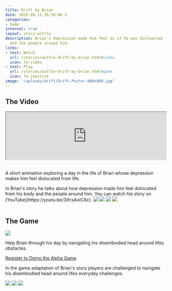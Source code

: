 ```yaml
---
title: Drift by Brian
date: 2019-09-11 20:50:00 Z
categories:
- Game
internal: true
layout: story-wittle
description: Brian's depression made him feel as if he was disloacted from his body
  and the people around him.
links:
- text: Watch
  url: /stories/wittle-drift-by-brian.html#video
  icon: fa-video
- text: Play
  url: /stories/wittle-drift-by-brian.html#game
  icon: fa-joystick
image: "/uploads/drift/Drift-Poster-800x800.jpg"
---
```


<h2 id="video">The Video</h2>
<figure class="image is-1by1" style="margin:0px">
<iframe class="has-ratio" width="100%" height="auto" src="https://youtube.com/embed/3ifcsAolC6c" allowfullscreen></iframe>
</figure>
<br>

<p class="is-size-4 has-text-weight-light">
A short animation exploring a day in the life of Brian whose depression makes him feel dislocated from life.
</p>
In Brian's story he talks about how depression made him feel dislocated from his body and the people around him. You can watch his story on [YouTube](https://youtu.be/3ifcsAolC6c). 

<img src="{{site.baseurl}}/uploads/drift/Drift-Story-00.jpg">
<img src="{{site.baseurl}}/uploads/drift/Drift-Story-05.jpg">
<img src="{{site.baseurl}}/uploads/drift/Drift-Story-02.jpg">
<img src="{{site.baseurl}}/uploads/index/brian-video-promo-800x800.jpg">


<!--<iframe width="560" height="315" src="https://www.youtube.com/embed/3ifcsAolC6c" frameborder="0" allow="accelerometer; autoplay; encrypted-media; gyroscope; picture-in-picture" allowfullscreen></iframe>-->

<br>
<br>
<h2 id="game">The Game</h2>
<img src="{{site.baseurl}}/uploads/index/brian-game-promo-800x800.jpg">
<p class="is-size-4 has-text-weight-light">
Help Brian through his day by navigating his disembodied head around lifes obstacles.
</p>
<p>
  <a class="button is-info is-rounded" href="https://forms.gle/QbHyTiv3RgB8tzhD6">
    Register to Demo the Alpha Game
  </a>
</p>

In the game adaptation of Brian's story players are challenged to navigate his disembodied head around lifes everyday challenges. 

<img src="{{site.baseurl}}/uploads/drift/Drift-Story-01.jpg">
<img src="{{site.baseurl}}/uploads/drift/Drift-Story-04.jpg">
<img src="{{site.baseurl}}/uploads/drift/Drift-Story-03.jpg">